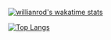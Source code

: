 <!-- ### Hi there 👋
-->

[![willianrod's wakatime stats](https://github-readme-stats.vercel.app/api/wakatime?username=sotnak)](https://github.com/anuraghazra/github-readme-stats)

[![Top Langs](https://github-readme-stats.vercel.app/api/top-langs/?username=sotnak&layout=compact&hide=jupyter%20notebook,cmake,makefile)](https://github.com/anuraghazra/github-readme-stats)

<!--
**sotnak/sotnak** is a ✨ _special_ ✨ repository because its `README.md` (this file) appears on your GitHub profile.

Here are some ideas to get you started:

- 🔭 I’m currently working on ...
- 🌱 I’m currently learning ...
- 👯 I’m looking to collaborate on ...
- 🤔 I’m looking for help with ...
- 💬 Ask me about ...
- 📫 How to reach me: ...
- 😄 Pronouns: ...
- ⚡ Fun fact: ...
-->
